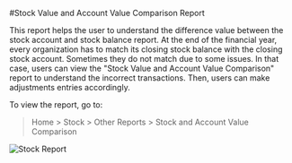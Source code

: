 <!-- add-breadcrumbs -->
#Stock Value and Account Value Comparison Report

This report helps the user to understand the difference value between the stock account and stock balance report. At the end of the financial year, every organization has to match its closing stock balance with the closing stock account. Sometimes they do not match due to some issues. In that case, users can view the "Stock Value and Account Value Comparison" report to understand the incorrect transactions. Then, users can make adjustments entries accordingly.

To view the report, go to:

> Home > Stock > Other Reports > Stock and Account Value Comparison

<img class="screenshot" alt="Stock Report" src="{{docs_base_url}}/v13/assets/img/stock/stock-value-account-value-comparison.png">
